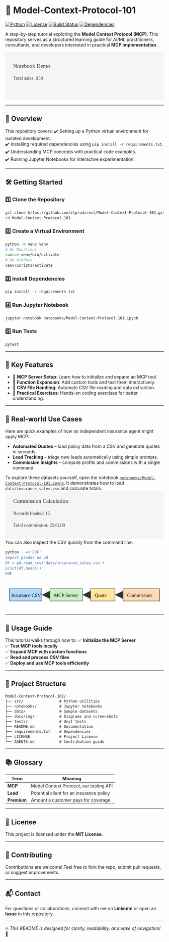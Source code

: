 # 🚀 Model-Context-Protocol-101

[![Python](https://img.shields.io/badge/Python-3.8%2B-blue.svg)](https://www.python.org/)
[![License](https://img.shields.io/badge/License-MIT-green.svg)](https://opensource.org/licenses/MIT)
[![Build Status](https://img.shields.io/github/actions/workflow/status/itprodirect/Model-Context-Protocol-101/ci.yml)](https://github.com/itprodirect/Model-Context-Protocol-101/actions)
[![Dependencies](https://img.shields.io/badge/Dependencies-Updated-brightgreen.svg)](https://github.com/itprodirect/Model-Context-Protocol-101/blob/main/requirements.txt)

A step-by-step tutorial exploring the **Model Context Protocol (MCP)**. This repository serves as a structured learning guide for AI/ML practitioners, consultants, and developers interested in practical **MCP implementation**.

![Notebook demo](docs/img/notebook_screenshot.svg "Screenshot of notebook running a sales example")

---

## 📌 **Overview**
This repository covers:
✔️ Setting up a Python virtual environment for isolated development.  
✔️ Installing required dependencies using `pip install -r requirements.txt`.  
✔️ Understanding MCP concepts with practical code examples.  
✔️ Running Jupyter Notebooks for interactive experimentation.

---

## 🛠️ **Getting Started**
### 1️⃣ **Clone the Repository**
```bash
git clone https://github.com/itprodirect/Model-Context-Protocol-101.git
cd Model-Context-Protocol-101
```

### 2️⃣ **Create a Virtual Environment**
```bash
python -m venv venv
# On Mac/Linux
source venv/bin/activate
# On Windows
venv\Scripts\activate
```

### 3️⃣ **Install Dependencies**
```bash
pip install -r requirements.txt
```

### 4️⃣ **Run Jupyter Notebook**
```bash
jupyter notebook notebooks/Model-Context-Protocol-101.ipynb
```

### 5️⃣ **Run Tests**
```bash
pytest
```

---
## 🔑 Key Features

- 🚀 **MCP Server Setup**: Learn how to initialize and expand an MCP tool.
- 🔧 **Function Expansion**: Add custom tools and test them interactively.
- 📂 **CSV File Handling**: Automate CSV file reading and data extraction.
- 🎯 **Practical Exercises**: Hands-on coding exercises for better understanding.

---
## 🌟 Real-world Use Cases
Here are quick examples of how an independent insurance agent might apply MCP:
- **Automated Quotes** – load policy data from a CSV and generate quotes in seconds.
- **Lead Tracking** – triage new leads automatically using simple prompts.
- **Commission Insights** – compute profits and commissions with a single command.

To explore these datasets yourself, open the notebook
[`notebooks/Model-Context-Protocol-101.ipynb`](notebooks/Model-Context-Protocol-101.ipynb).
It demonstrates how to load `data/insurance_sales.csv` and calculate totals.
![Commission screenshot](docs/img/commission_screenshot.svg "Screenshot showing total commission computed from the dataset")
You can also inspect the CSV quickly from the command line:

```bash
python - <<'EOF'
import pandas as pd
df = pd.read_csv('data/insurance_sales.csv')
print(df.head())
EOF
```

![Architecture overview](docs/img/architecture.svg "Insurance CSV through MCP server to quote and commission outputs")

---
## 📖 Usage Guide
This tutorial walks through how to:
✅ **Initialize the MCP Server**  
✅ **Test MCP tools locally**  
✅ **Expand MCP with custom functions**  
✅ **Read and process CSV files**  
✅ **Deploy and use MCP tools efficiently**  

---
## 📂 Project Structure
```
Model-Context-Protocol-101/
├── src/                # Python utilities
├── notebooks/          # Jupyter notebooks
├── data/               # Sample datasets
├── docs/img/           # Diagrams and screenshots
├── tests/              # Unit tests
├── README.md           # Documentation
├── requirements.txt    # Dependencies
├── LICENSE             # Project License
└── AGENTS.md           # Contribution guide
```

---
## 📚 Glossary
| Term    | Meaning                                |
| ------- | -------------------------------------- |
| **MCP** | Model Context Protocol, our tooling API |
| **Lead**| Potential client for an insurance policy|
| **Premium** | Amount a customer pays for coverage |

---
## 📝 License
This project is licensed under the **MIT License**.

---
## 🤝 Contributing
Contributions are welcome! Feel free to fork the repo, submit pull requests, or suggest improvements.

---
## 📬 Contact
For questions or collaborations, connect with me on **LinkedIn** or open an **Issue** in this repository.

---
🔥 *This README is designed for clarity, readability, and ease of navigation!* 🚀
